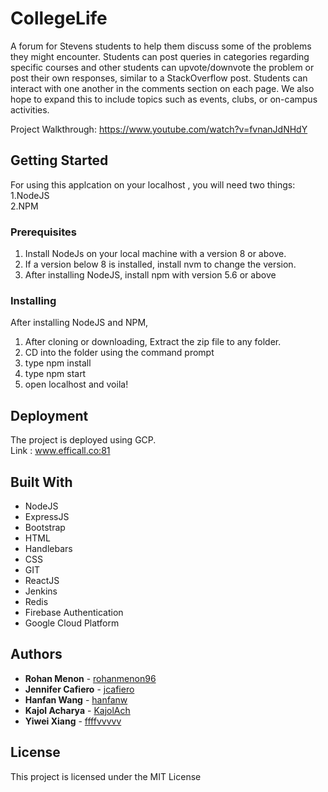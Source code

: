 # CollegeLife

A forum for Stevens students to help them discuss some of the problems they might encounter. Students can post queries in
categories regarding specific courses and other students can upvote/downvote the problem or post their own responses, similar to a StackOverflow post. Students can interact with one another in the comments section on each page. We also hope to expand this to include topics such as events, clubs, or on-campus activities.

Project Walkthrough: https://www.youtube.com/watch?v=fvnanJdNHdY

## Getting Started

For using this applcation on your localhost , you will need two things: </br>
1.NodeJS<br/>
2.NPM

### Prerequisites

1. Install NodeJs on your local machine with a version 8 or above.
2. If a version below 8 is installed, install nvm to change the version.
3. After installing NodeJS, install npm with version 5.6 or above

### Installing

After installing NodeJS and NPM,
1. After cloning or downloading, Extract the zip file to any folder.
2. CD into the folder using the command prompt
3. type npm install
4. type npm start
5. open localhost and voila!

## Deployment

The project is deployed using GCP. <br/>
Link : www.efficall.co:81


## Built With

* NodeJS
* ExpressJS
* Bootstrap
* HTML
* Handlebars
* CSS
* GIT
* ReactJS
* Jenkins
* Redis
* Firebase Authentication
* Google Cloud Platform

## Authors

* **Rohan Menon** - [rohanmenon96](https://github.com/rohanmenon96)
* **Jennifer Cafiero** - [jcafiero](https://github.com/jcafiero)
* **Hanfan Wang** - [hanfanw](https://github.com/hanfanw)
* **Kajol Acharya** - [KajolAch](https://github.com/KajolAch)
* **Yiwei Xiang** - [ffffvvvvv](https://github.com/ffffvvvvv) 

## License

This project is licensed under the MIT License
